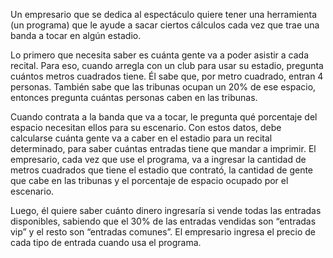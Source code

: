 Un empresario que se dedica al espectáculo quiere tener una herramienta (un programa) que le ayude a sacar ciertos cálculos cada vez que trae una banda a tocar en algún estadio.

Lo primero que necesita saber es cuánta gente va a poder asistir a cada recital. Para eso, cuando arregla con un club para usar su estadio, pregunta cuántos metros cuadrados tiene. Él sabe que, por metro cuadrado, entran 4 personas. También sabe que las tribunas ocupan un 20% de ese espacio, entonces pregunta cuántas personas caben en las tribunas.

Cuando contrata a la banda que va a tocar, le pregunta qué porcentaje del espacio necesitan ellos para su escenario.
Con estos datos, debe calcularse cuánta gente va a caber en el estadio para un recital determinado, para saber cuántas entradas tiene que mandar a imprimir. El empresario, cada vez que use el programa, va a ingresar la cantidad de metros cuadrados que tiene el estadio que contrató, la cantidad de gente que cabe en las tribunas y el porcentaje de espacio ocupado por el escenario.

Luego, él quiere saber cuánto dinero ingresaría si vende todas las entradas disponibles, sabiendo que el 30% de las entradas vendidas son “entradas vip” y el resto son “entradas comunes”. El empresario ingresa el precio de cada tipo de entrada cuando usa el programa.
